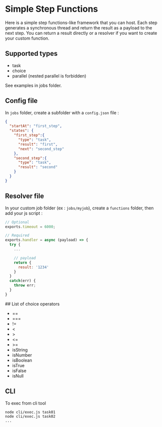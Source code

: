
# Simple Step Functions

Here is a simple step functions-like framework that you can host. Each step generates a synchronous thread and return the result as a payload to the next step. You can return a result directly or a resolver if you want to create your custom function.

## Supported types

* task
* choice
* parallel (nested parallel is forbidden)

See examples in jobs folder.


## Config file


In `jobs` folder, create a subfolder with a `config.json` file : 

```json
{
  "startAt": "first_step",
  "states": {
    "first_step":{
      "type": "task",
      "result": "first",
      "next": "second_step"
    },
    "second_step":{
      "type": "task",
      "result": "second"
    }
  }
}
```


## Resolver file

In your custom job folder (ex : `jobs/myjob`), create a  `functions` folder, then add your js script : 

```javascript
// Optional
exports.timeout = 6000;

// Required
exports.handler = async (payload) => {
  try {
    ...

    // payload
    return {
      result: '1234'
    }
  }
  catch(err) {
    throw err;
  }
}
```

## List of choice operators 

* ==
* ===
* !=
* &lt;
* &gt;
* &lt;=
* &gt;=
* isString
* isNumber
* isBoolean
* isTrue
* isFalse
* isNull


## CLI

To exec from cli tool

```terminal
node cli/exec.js task01
node cli/exec.js task02
...
```
